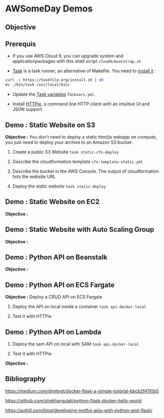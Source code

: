 # AWSomeDay Demos

## Objective

## Prerequis

- If you use AWS Cloud 9, you can upgrade system and applicationpackages with this shell script `cloud9/bootstrap.sh`

- [Task](https://taskfile.org/) is a task runner, an alternative of Makefile. You need to [install it](https://taskfile.org/#/installation?id=install-script) :

```bash
curl -s https://taskfile.org/install.sh | sh
mv ./bin/task /usr/local/bin/
```

- Update the [Task variables](https://taskfile.org/#/usage?id=variables) `Taskvars.yml`.

- Install [HTTPie](https://httpie.org/doc#linux), a command line HTTP client with an intuitive UI and JSON support.

## Demo : Static Website on S3

**Objective :** You don't need to deploy a static html/js webapp on compute, you just need to deploy your archive to an Amazon S3 bucket.

1. Create a public S3 Website `task static-cfn-deploy`

1. Describe the cloudformation template `cfn-template-static.yml`

1. Describe the bucket in the AWS Console. The output of cloudformation lists the website URL

1. Deploy the static website `task static-deploy`

## Demo : Static Website on EC2

**Objective :**

## Demo : Static Website with Auto Scaling Group

**Objective :**

## Demo : Python API on Beanstalk

**Objective :**

## Demo : Python API on ECS Fargate

**Objective :** Deploy a CRUD API on ECS Fargate

1. Deploy the API on local inside a container `task api-docker-local`

1. Test it with HTTPie

## Demo : Python API on Lambda

1. Deploy the sam API on local with SAM `task api-docker-local`

1. Test it with HTTPie

**Objective :** 

## Bibliography

<https://medium.com/@mtngt/docker-flask-a-simple-tutorial-bbcb2f4110b5>

<https://github.com/shekhargulati/python-flask-docker-hello-world>

<https://auth0.com/blog/developing-restful-apis-with-python-and-flask/>
